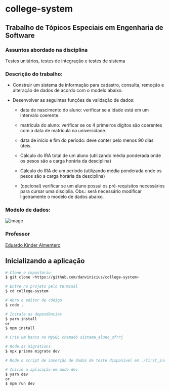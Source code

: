 # college-system

## Trabalho de Tópicos Especiais em Engenharia de Software

### Assuntos abordado na disciplina
Testes unitários, testes de integração e testes de sistema

### Descrição do trabalho:

- Construir um sistema de informação para cadastro, consulta, remoção e alteração de dados de acordo com o modelo abaixo.

- Desenvolver as seguintes funções de validação de dados:

  - data de nascimento do aluno: verificar se a idade está em um intervalo coerente.

  - matrícula do aluno: verificar se os 4 primeiros dígitos são coerentes com a data de matrícula na universidade.

  - data de início e fim do período: deve conter pelo menos 90 dias úteis. 

  - Cálculo do IRA total de um aluno (utilizando média ponderada onde os pesos são a carga horária da desciplina)

  - Cálculo do IRA de um período (utilizando média ponderada onde os pesos são a carga horária da desciplina)

  - (opcional) verificar se um aluno possui os pré-requisitos necessários para cursar uma disciplia. Obs.: será necessário modificar ligeiramente o modelo de dados abaixo.

### Modelo de dados:
![image](https://user-images.githubusercontent.com/49379758/218617030-dc1f8a9b-f8a0-4a8e-a4e7-40f74846dbc1.png)

### Professor
[Eduardo Kinder Almentero](https://github.com/ekalmentero)

## Inicializando a aplicação
```bash
# Clone o repostório
$ git clone <https://github.com/danvinicius/college-system>

# Entre no projeto pelo terminal
$ cd college-system

# Abra o editor de código
$ code .

# Instale as dependências
$ yarn install
or
$ npm install

# Crie um banco no MySQL chamado sistema_aluno_ufrrj

# Rode as migrations
$ npx prisma migrate dev

# Rode o script de inserção de dados de teste disponível em ./first_insertion.sql

# Inicie a aplicação em modo dev
$ yarn dev
or
$ npm run dev
